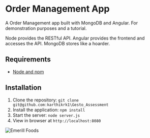# Order Management App

A Order Management app built with MongoDB and Angular. For demonstration purposes and a tutorial.

Node provides the RESTful API. Angular provides the frontend and accesses the API. MongoDB stores like a hoarder.

## Requirements

- [Node and npm](http://nodejs.org)

## Installation

1. Clone the repository: `git clone git@github.com:karthikrk1\Gesto_Assessment`
2. Install the application: `npm install`
3. Start the server: `node server.js`
4. View in browser at `http://localhost:8080`



![Emerill Foods](http://imgur.com/iR6F5z4)
